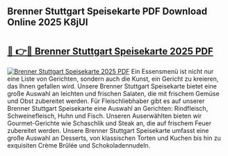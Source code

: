 ## Brenner Stuttgart Speisekarte PDF Download Online 2025 K8jUI

# <h2><a href="http://gc6zm6v.nevu.top/?p=Brenner+Stuttgart+Speisekarte">🔗 👉🔴 Brenner Stuttgart Speisekarte 2025 PDF</a></h2>

[![Brenner Stuttgart Speisekarte 2025 PDF](https://i.imgur.com/dBaPXMq.png)](http://gc6zm6v.nevu.top/?p=Brenner+Stuttgart+Speisekarte)
Ein Essensmenü ist nicht nur eine Liste von Gerichten, sondern auch die Kunst, ein Gericht zu kreieren, das Ihnen gefallen wird. Unsere Brenner Stuttgart Speisekarte bietet eine große Auswahl an leichten und frischen Salaten, die mit frischem Gemüse und Obst zubereitet werden. Für Fleischliebhaber gibt es auf unserer Brenner Stuttgart Speisekarte eine Auswahl an Gerichten: Rindfleisch, Schweinefleisch, Huhn und Fisch. Unseren Auserwählten bieten wir Gourmet-Gerichte wie Schaschlik und Steak an, die auf frischem Feuer zubereitet werden. Unsere Brenner Stuttgart Speisekarte umfasst eine große Auswahl an Desserts, von klassischen Torten und Kuchen bis hin zu exquisiten Crème Brûlée und Schokoladennudeln.
